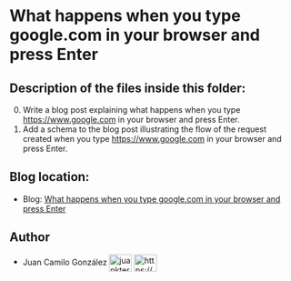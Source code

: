 # What happens when you type google.com in your browser and press Enter

## Description of the files inside this folder:

0. Write a blog post explaining what happens when you type https://www.google.com in your browser and press Enter.
1. Add a schema to the blog post illustrating the flow of the request created when you type https://www.google.com in your browser and press Enter.


## Blog location:

- Blog: [What happens when you type google.com in your browser and press Enter](https://3388.medium.com/what-happens-when-you-type-google-com-in-your-browser-and-press-enter-f21999b95c70)

## Author

- Juan Camilo González <a href="https://twitter.com/juankter" target="blank"><img align="center" src="https://raw.githubusercontent.com/rahuldkjain/github-profile-readme-generator/master/src/images/icons/Social/twitter.svg" alt="juankter" height="30" width="40" /></a>
<a href="https://bit.ly/2MBNR0t" target="blank"><img align="center" src="https://raw.githubusercontent.com/rahuldkjain/github-profile-readme-generator/master/src/images/icons/Social/linked-in-alt.svg" alt="https://bit.ly/2mbnr0t" height="30" width="40" /></a>

